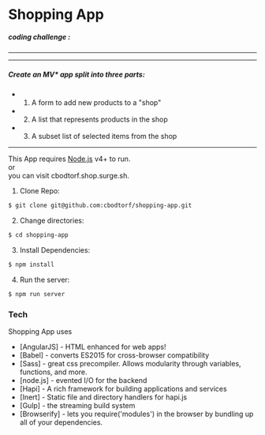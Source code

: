 # Shopping App
##### *coding challenge* :
----------------
---------------
##### Create an MV* app split into three parts:
- 1. A form to add new products to a "shop"
- 2. A list that represents products in the shop
- 3. A subset list of selected items from the shop
---------------

This App requires [Node.js](https://nodejs.org/) v4+ to run.  
or  
you can visit cbodtorf.shop.surge.sh.
1. Clone Repo:
```sh
$ git clone git@github.com:cbodtorf/shopping-app.git
```
2. Change directories:
```sh
$ cd shopping-app
```
3. Install Dependencies:
```sh
$ npm install
```
4. Run the server:
```sh
$ npm run server
```

### Tech

Shopping App uses

* [AngularJS] - HTML enhanced for web apps!
* [Babel] - converts ES2015 for cross-browser compatibility
* [Sass] - great css precompiler. Allows modularity through variables, functions, and more.
* [node.js] - evented I/O for the backend
* [Hapi] - A rich framework for building applications and services
* [Inert] - Static file and directory handlers for hapi.js
* [Gulp] - the streaming build system
* [Browserify] - lets you require('modules') in the browser by bundling up all of your dependencies.
